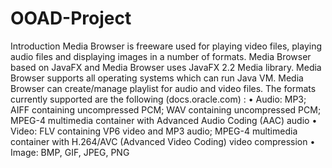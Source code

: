# OOAD-Project
Introduction
Media Browser is freeware used for playing video files, playing audio files and displaying
images in a number of formats. Media Browser based on JavaFX and Media Browser uses
JavaFX 2.2 Media library. Media Browser supports all operating systems which can run Java
VM. Media Browser can create/manage playlist for audio and video files.
The formats currently supported are the following (docs.oracle.com) :
• Audio: MP3; AIFF containing uncompressed PCM; WAV containing uncompressed PCM;
MPEG-4 multimedia container with Advanced Audio Coding (AAC) audio
• Video: FLV containing VP6 video and MP3 audio; MPEG-4 multimedia container with
H.264/AVC (Advanced Video Coding) video compression
• Image: BMP, GIF, JPEG, PNG
